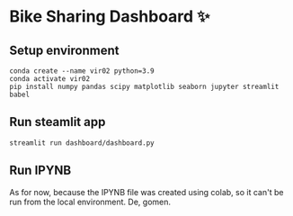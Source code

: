 # Bike Sharing Dashboard ✨

## Setup environment
```
conda create --name vir02 python=3.9
conda activate vir02
pip install numpy pandas scipy matplotlib seaborn jupyter streamlit babel
```

## Run steamlit app
```
streamlit run dashboard/dashboard.py
```

## Run IPYNB
As for now, because the IPYNB file was created using colab, so it can't be run from the local environment. De, gomen.